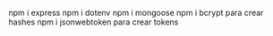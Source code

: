 
npm i express
npm i dotenv
npm i mongoose
npm i bcrypt para crear hashes
npm i jsonwebtoken  para crear tokens